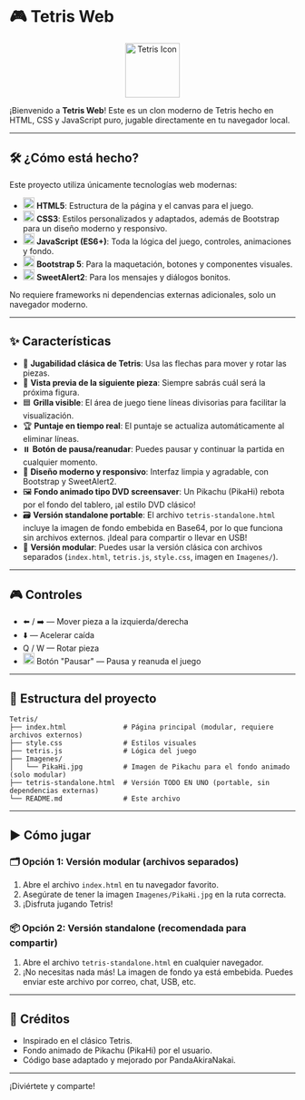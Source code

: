 

# 🎮 Tetris Web

<p align="center">
	<img src="https://img.icons8.com/color/96/000000/tetris.png" alt="Tetris Icon" width="96" height="96"/>
</p>

¡Bienvenido a <b>Tetris Web</b>! Este es un clon moderno de Tetris hecho en HTML, CSS y JavaScript puro, jugable directamente en tu navegador local.

---

## 🛠️ ¿Cómo está hecho?

Este proyecto utiliza únicamente tecnologías web modernas:

- <img src="https://img.icons8.com/color/24/000000/html-5--v1.png" width="20"/> **HTML5**: Estructura de la página y el canvas para el juego.
- <img src="https://img.icons8.com/color/24/000000/css3.png" width="20"/> **CSS3**: Estilos personalizados y adaptados, además de Bootstrap para un diseño moderno y responsivo.
- <img src="https://img.icons8.com/color/24/000000/javascript--v1.png" width="20"/> **JavaScript (ES6+)**: Toda la lógica del juego, controles, animaciones y fondo.
- <img src="https://img.icons8.com/color/24/000000/bootstrap.png" width="20"/> **Bootstrap 5**: Para la maquetación, botones y componentes visuales.
- <img src="https://img.icons8.com/color/24/000000/sweet.png" width="20"/> **SweetAlert2**: Para los mensajes y diálogos bonitos.

No requiere frameworks ni dependencias externas adicionales, solo un navegador moderno.



---

## ✨ Características

- 🎲 **Jugabilidad clásica de Tetris**: Usa las flechas para mover y rotar las piezas.
- 👀 **Vista previa de la siguiente pieza**: Siempre sabrás cuál será la próxima figura.
- 🟦 **Grilla visible**: El área de juego tiene líneas divisorias para facilitar la visualización.
- 🏆 **Puntaje en tiempo real**: El puntaje se actualiza automáticamente al eliminar líneas.
- ⏸️ **Botón de pausa/reanudar**: Puedes pausar y continuar la partida en cualquier momento.
- 💎 **Diseño moderno y responsivo**: Interfaz limpia y agradable, con Bootstrap y SweetAlert2.
- 🖼️ **Fondo animado tipo DVD screensaver**: Un Pikachu (PikaHi) rebota por el fondo del tablero, ¡al estilo DVD clásico!
- 🗃️ **Versión standalone portable**: El archivo `tetris-standalone.html` incluye la imagen de fondo embebida en Base64, por lo que funciona sin archivos externos. ¡Ideal para compartir o llevar en USB!
- 📁 **Versión modular**: Puedes usar la versión clásica con archivos separados (`index.html`, `tetris.js`, `style.css`, imagen en `Imagenes/`).



---

## 🎮 Controles

- ⬅️ / ➡️ — Mover pieza a la izquierda/derecha
- ⬇️ — Acelerar caída
- Q / W — Rotar pieza
- <img src="https://img.icons8.com/fluency/24/pause--v1.png" width="20"/> Botón "Pausar" — Pausa y reanuda el juego



---

## 📁 Estructura del proyecto

```
Tetris/
├── index.html              # Página principal (modular, requiere archivos externos)
├── style.css               # Estilos visuales
├── tetris.js               # Lógica del juego
├── Imagenes/
│   └── PikaHi.jpg          # Imagen de Pikachu para el fondo animado (solo modular)
├── tetris-standalone.html  # Versión TODO EN UNO (portable, sin dependencias externas)
└── README.md               # Este archivo
```


---

## ▶️ Cómo jugar

### 🗂️ Opción 1: Versión modular (archivos separados)
1. Abre el archivo `index.html` en tu navegador favorito.
2. Asegúrate de tener la imagen `Imagenes/PikaHi.jpg` en la ruta correcta.
3. ¡Disfruta jugando Tetris!

### 📦 Opción 2: Versión standalone (recomendada para compartir)
1. Abre el archivo `tetris-standalone.html` en cualquier navegador.
2. ¡No necesitas nada más! La imagen de fondo ya está embebida. Puedes enviar este archivo por correo, chat, USB, etc.


---

## 👾 Créditos

- Inspirado en el clásico Tetris.
- Fondo animado de Pikachu (PikaHi) por el usuario.
- Código base adaptado y mejorado por PandaAkiraNakai.

---
¡Diviértete y comparte!